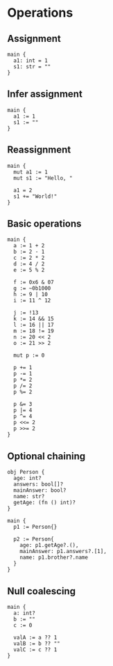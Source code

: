 # Operations

## Assignment
```the
main {
  a1: int = 1
  s1: str = ""
}
```

## Infer assignment
```the
main {
  a1 := 1
  s1 := ""
}
```

## Reassignment
```the
main {
  mut a1 := 1
  mut s1 := "Hello, "

  a1 = 2
  s1 += "World!"
}
```

## Basic operations
```the
main {
  a := 1 + 2
  b := 2 - 1
  c := 2 * 2
  d := 4 / 2
  e := 5 % 2

  f := 0x6 & 07
  g := ~0b1000
  h := 9 | 10
  i := 11 ^ 12

  j := !13
  k := 14 && 15
  l := 16 || 17
  m := 18 != 19
  n := 20 << 2
  o := 21 >> 2

  mut p := 0

  p += 1
  p -= 1
  p *= 2
  p /= 2
  p %= 2

  p &= 3
  p |= 4
  p ^= 4
  p <<= 2
  p >>= 2
}
```

## Optional chaining
```the
obj Person {
  age: int?
  answers: bool[]?
  mainAnswer: bool?
  name: str?
  getAge: (fn () int)?
}

main {
  p1 := Person{}

  p2 := Person{
    age: p1.getAge?.(),
    mainAnswer: p1.answers?.[1],
    name: p1.brother?.name
  }
}
```

## Null coalescing
```the
main {
  a: int?
  b := ""
  c := 0

  valA := a ?? 1
  valB := b ?? ""
  valC := c ?? 1
}
```
